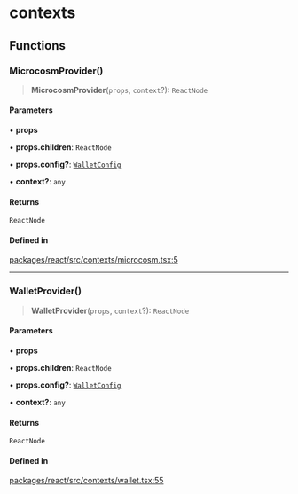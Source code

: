 # contexts

## Functions

### MicrocosmProvider()

> **MicrocosmProvider**(`props`, `context`?): `ReactNode`

#### Parameters

• **props**

• **props.children**: `ReactNode`

• **props.config?**: [`WalletConfig`](types.md#walletconfig)

• **context?**: `any`

#### Returns

`ReactNode`

#### Defined in

[packages/react/src/contexts/microcosm.tsx:5](https://github.com/mintthemoon/microcosm-js/blob/c346e4f2580bc6a563c9d5700fb5933b82afca4d/packages/react/src/contexts/microcosm.tsx#L5)

***

### WalletProvider()

> **WalletProvider**(`props`, `context`?): `ReactNode`

#### Parameters

• **props**

• **props.children**: `ReactNode`

• **props.config?**: [`WalletConfig`](types.md#walletconfig)

• **context?**: `any`

#### Returns

`ReactNode`

#### Defined in

[packages/react/src/contexts/wallet.tsx:55](https://github.com/mintthemoon/microcosm-js/blob/c346e4f2580bc6a563c9d5700fb5933b82afca4d/packages/react/src/contexts/wallet.tsx#L55)
